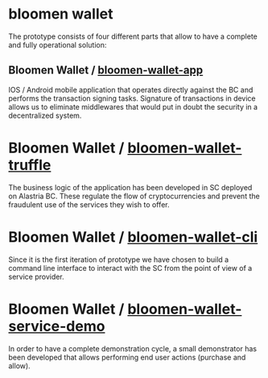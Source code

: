 # bloomen wallet
 The prototype consists of four different parts that allow to have a complete and fully operational solution: 

## Bloomen Wallet / [bloomen-wallet-app](bloomen-wallet-app/README.md)
 IOS / Android mobile application that operates directly against the BC and performs the transaction signing tasks. Signature of transactions in device allows us to eliminate middlewares that would put in doubt the security in a decentralized system.

# Bloomen Wallet / [bloomen-wallet-truffle](bloomen-wallet-truffle/README.md)
 The business logic of the application has been developed in SC deployed on Alastria BC. These regulate the flow of cryptocurrencies and prevent the fraudulent use of the services they wish to offer.

# Bloomen Wallet / [bloomen-wallet-cli](bloomen-wallet-cli/README.md)
 Since it is the first iteration of prototype we have chosen to build a command line interface to interact with the SC from the point of view of a service provider.

# Bloomen Wallet / [bloomen-wallet-service-demo](bloomen-wallet-demo/README.md)
 In order to have a complete demonstration cycle, a small demonstrator has been developed that allows performing end user actions (purchase and allow). 

